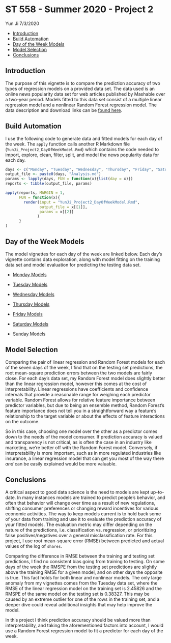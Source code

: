 ST 558 - Summer 2020 - Project 2
================
Yun Ji
7/3/2020

  - [Introduction](#introduction)
  - [Build Automation](#build-automation)
  - [Day of the Week Models](#day-of-the-week-models)
  - [Model Selection](#model-selection)
  - [Conclusions](#conclusions)

## Introduction

The purpose of this vignette is to compare the prediction accuracy of
two types of regression models on a provided data set. The data used is
an online news popularity data set for web articles published by
Mashable over a two-year period. Models fitted to this data set consist
of a multiple linear regression model and a nonlinear Random Forest
regression model. The data description and download links can be [found
here](https://archive.ics.uci.edu/ml/datasets/Online+News+Popularity#).

## Build Automation

I use the following code to generate data and fitted models for each day
of the week. The `apply` function calls another R Markdown file
(`YunJi_Project2_DayOfWeekModel.Rmd`) which contains the code needed to
import, explore, clean, filter, split, and model the news popularity
data for each day.

``` r
days <- c("Monday", "Tuesday", "Wednesday", "Thursday", "Friday", "Saturday", "Sunday")
output_file <- paste0(days, "Analysis.md")
params <- lapply(days, FUN = function(x){list(day = x)})
reports <- tibble(output_file, params)

apply(reports, MARGIN = 1,
      FUN = function(x){
        render(input = "YunJi_Project2_DayOfWeekModel.Rmd", 
               output_file = x[[1]], 
               params = x[[2]]
              )
      }
)
```

## Day of the Week Models

The model vignettes for each day of the week are linked below. Each
day’s vignette contains data exploration, along with model fitting on
the training data set and model evaluation for predicting the testing
data set.

  - [Monday Models](MondayAnalysis.html)

  - [Tuesday Models](TuesdayAnalysis.html)

  - [Wednesday Models](WednesdayAnalysis.html)

  - [Thursday Models](ThursdayAnalysis.html)

  - [Friday Models](FridayAnalysis.html)

  - [Saturday Models](SaturdayAnalysis.html)

  - [Sunday Models](SundayAnalysis.html)

## Model Selection

Comparing the pair of linear regression and Random Forest models for
each of the seven days of the week, I find that on the testing set
predictions, the root mean-square prediction errors between the two
models are fairly close. For each day’s data set, my Random Forest model
does slightly better than the linear regression model, however this
comes at the cost of interpretability. Linear regressions have
coefficients and confidence intervals that provide a reasonable range
for weighing each predictor variable. Random Forest allows for relative
feature importance between predictor variables, but due to being an
ensemble method, Random Forest’s feature importance does not tell you in
a straightforward way a feature’s relationship to the target variable or
about the effects of feature interactions on the outcome.

So in this case, choosing one model over the other as a predictor comes
down to the needs of the model consumer. If prediction accuracy is
valued and transparency is not critical, as is often the case in an
industry like marketing, we’re better off with the Random Forest model.
Conversely, if interpretability is more important, such as in more
regulated industries like insurance, a linear regression model that can
get you most of the way there *and* can be easily explained would be
more valuable.

## Conclusions

A critical aspect to good data science is the need to models are kept
up-to-date. In many instances models are trained to predict people’s
behavior, and often that behavior will change over time as a result of
new regulations, shifting consumer preferences or changing reward
incentives for various economic activities. The way to keep models
current is to hold back some of your data from training and use it to
evaluate the prediction accuracy of your fitted models. The evaluation
metric may differ depending on the nature of the predictions,
i.e. classification vs. regression, or prioritizing false
positives/negatives over a general misclassification rate. For this
project, I use root mean-square error (RMSE) between predicted and
actual values of the log of `shares`.

Comparing the difference in RMSE between the training and testing set
predictions, I find no consistent bias going from training to testing.
On some days of the week the RMSPE from the testing set predictions are
slightly above the training RMSE for a given model, and on other days
the opposite is true. This fact holds for both linear and nonlinear
models. The only large anomaly from my vignettes comes from the Tuesday
data set, where the RMSE of the linear regression model on the training
set is 2.45826 and the RMSPE of the same model on the testing set is
0.38327. This may be caused by an extreme outlier for one of the rows in
the training set, and a deeper dive could reveal additional insights
that may help improve the model.

In this project I think prediction accuracy should be valued more than
interpretability, and taking the aforementioned factors into account, I
would use a Random Forest regression model to fit a predictor for each
day of the week.
